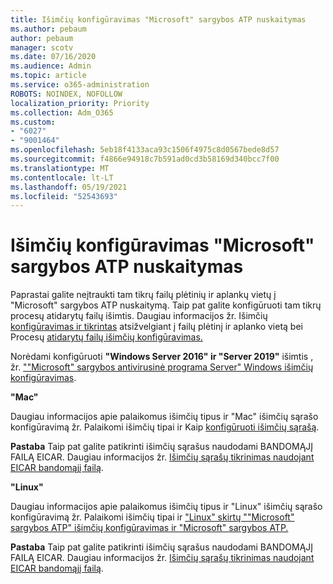 ```yaml
---
title: Išimčių konfigūravimas "Microsoft" sargybos ATP nuskaitymas
ms.author: pebaum
author: pebaum
manager: scotv
ms.date: 07/16/2020
ms.audience: Admin
ms.topic: article
ms.service: o365-administration
ROBOTS: NOINDEX, NOFOLLOW
localization_priority: Priority
ms.collection: Adm_O365
ms.custom:
- "6027"
- "9001464"
ms.openlocfilehash: 5eb18f4133aca93c1506f4975c8d0567bede8d57
ms.sourcegitcommit: f4866e94918c7b591ad0cd3b58169d340bcc7f00
ms.translationtype: MT
ms.contentlocale: lt-LT
ms.lasthandoff: 05/19/2021
ms.locfileid: "52543693"
---
```

# <a name="configuring-exclusions-for-microsoft-defender-atp-scan"></a>Išimčių konfigūravimas "Microsoft" sargybos ATP nuskaitymas

Paprastai galite neįtraukti tam tikrų failų plėtinių ir aplankų vietų į "Microsoft" sargybos ATP nuskaitymą. Taip pat galite konfigūruoti tam tikrų procesų atidarytų failų išimtis. Daugiau informacijos žr. Išimčių [konfigūravimas ir tikrintas](/windows/security/threat-protection/microsoft-defender-antivirus/configure-extension-file-exclusions-microsoft-defender-antivirus) atsižvelgiant į failų plėtinį ir aplanko vietą bei Procesų [atidarytų failų išimčių konfigūravimas.](/windows/security/threat-protection/microsoft-defender-antivirus/configure-process-opened-file-exclusions-microsoft-defender-antivirus)

Norėdami konfigūruoti **"Windows Server 2016" ir "Server 2019"** išimtis , žr. [""Microsoft" sargybos antivirusinė programa Server" Windows išimčių konfigūravimas](/windows/security/threat-protection/microsoft-defender-antivirus/configure-server-exclusions-microsoft-defender-antivirus).

**"Mac"**

Daugiau informacijos apie palaikomus išimčių tipus ir "Mac" išimčių sąrašo konfigūravimą žr. Palaikomi išimčių tipai ir Kaip [konfigūruoti išimčių sąrašą](/windows/security/threat-protection/microsoft-defender-atp/mac-exclusions#how-to-configure-the-list-of-exclusions). [](/windows/security/threat-protection/microsoft-defender-atp/mac-exclusions#supported-exclusion-types)

**Pastaba** Taip pat galite patikrinti išimčių sąrašus naudodami BANDOMĄJĮ FAILĄ EICAR. Daugiau informacijos žr. [Išimčių sąrašų tikrinimas naudojant EICAR bandomąjį failą](/windows/security/threat-protection/microsoft-defender-atp/mac-exclusions#validate-exclusions-lists-with-the-eicar-test-file). 

**"Linux"**

Daugiau informacijos apie palaikomus išimčių tipus ir "Linux" išimčių sąrašo konfigūravimą žr. Palaikomi išimčių tipai ir ["Linux" skirtų ""Microsoft" sargybos ATP" išimčių konfigūravimas ir "Microsoft" sargybos ATP.](/windows/security/threat-protection/microsoft-defender-atp/linux-exclusions) [](/windows/security/threat-protection/microsoft-defender-atp/linux-exclusions#supported-exclusion-types)

**Pastaba** Taip pat galite patikrinti išimčių sąrašus naudodami BANDOMĄJĮ FAILĄ EICAR. Daugiau informacijos žr. [Išimčių sąrašų tikrinimas naudojant EICAR bandomąjį failą](/windows/security/threat-protection/microsoft-defender-atp/linux-exclusions#validate-exclusions-lists-with-the-eicar-test-file). 